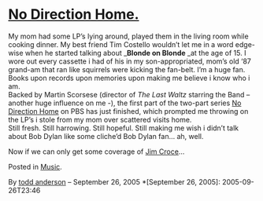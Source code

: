 # [No Direction Home.](http://custardbelly.com/blog/2005/09/26/no-direction-home/)

My mom had some LP’s lying around, played them in the living room while cooking dinner. My best friend Tim Costello wouldn’t let me in a word edge-wise when he started talking about _**Blonde on Blonde** _at the age of 15. I wore out every cassette i had of his in my son-appropriated, mom’s old ‘87 grand-am that ran like squirrels were kicking the fan-belt. I’m a huge fan. Books upon records upon memories upon making me believe i know who i am.  
Backed by Martin Scorsese (director of _The Last Waltz_ starring the Band – another huge influence on me -), the first part of the two-part series [No Direction Home](http://www.pbs.org/previews/american_masters_dylan/) on PBS has just finished, which prompted me throwing on the LP’s i stole from my mom over scattered visits home.  
Still fresh. Still harrowing. Still hopeful. Still making me wish i didn’t talk about Bob Dylan like some cliche’d Bob Dylan fan… ah, well.

Now if we can only get some coverage of [Jim Croce](http://www.jimcroce.com/discography.html)…

Posted in [Music](http://custardbelly.com/blog/category/music/).

By [todd anderson](http://custardbelly.com/blog/author/todd-anderson/) – September 26, 2005
  *[September 26, 2005]: 2005-09-26T23:46

